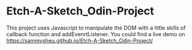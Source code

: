# Etch-A-Sketch_Odin-Project

This project uses Javascript to manipulate the DOM with a little skills of callback function and addEvenrtListener. 
You could find a live demo on <https://sammysheu.github.io/Etch-A-Sketch_Odin-Project/>

